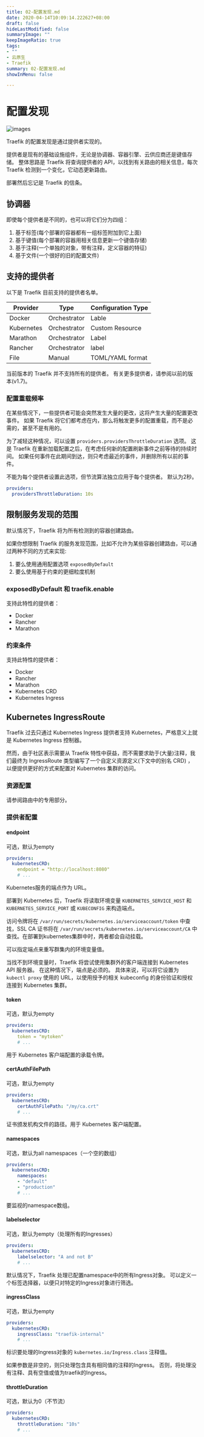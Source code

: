 ```yaml
---
title: 02-配置发现.md
date: 2020-04-14T10:09:14.222627+08:00
draft: false
hideLastModified: false
summaryImage: ""
keepImageRatio: true
tags:
- ""
- 云原生
- Traefik
summary: 02-配置发现.md
showInMenu: false

---
```


# 配置发现

![images](../../images/providers.png)

Traefik 的配置发现是通过提供者实现的。

提供者是现有的基础设施组件，无论是协调器、容器引擎、云供应商还是键值存储。 整体思路是 Traefik 将查询提供者的 API，以找到有关路由的相关信息，每次 Traefik 检测到一个变化，它动态更新路由。

部署然后忘记是 Traefik 的信条。

## 协调器

即使每个提供者是不同的，也可以将它们分为四组：

1. 基于标签(每个部署的容器都有一组标签附加到它上面)
2. 基于键值(每个部署的容器用相关信息更新一个键值存储)
3. 基于注释(一个单独的对象，带有注释，定义容器的特征)
4. 基于文件(一个很好的旧的配置文件)

## 支持的提供者

以下是 Traefik 目前支持的提供者名单。

| Provider|Type|Configuration Type|
|---|---|---|
|Docker|Orchestrator|Lable|
|Kubernetes|Orchestrator|Custom Resource|
|Marathon|Orchestrator|Label|
|Rancher|Orchestrator|label|
|File|Manual|TOML/YAML format|

当前版本的 Traefik 并不支持所有的提供者。 有关更多提供者，请参阅以前的版本(v1.7)。

### 配置重载频率

在某些情况下，一些提供者可能会突然发生大量的更改，这将产生大量的配置更改事件。 如果 Traefik 将它们都考虑在内，那么将触发更多的配置重载，而不是必需的，甚至不是有用的。 

为了减轻这种情况，可以设置 `providers.providersThrottleDuration` 选项。 这是 Traefik 在重新加载配置之后，在考虑任何新的配置刷新事件之前等待的持续时间。 如果任何事件在此期间到达，则只考虑最近的事件，并删除所有以前的事件。 

不能为每个提供者设置此选项，但节流算法独立应用于每个提供者。 默认为2秒。

```yaml
providers:
  providersThrottleDuration: 10s
```

## 限制服务发现的范围

默认情况下，Traefik 将为所有检测到的容器创建路由。

如果你想限制 Traefik 的服务发现范围，比如不允许为某些容器创建路由，可以通过两种不同的方式来实现: 

1. 要么使用通用配置选项 `exposedByDefault`
2. 要么使用基于约束的更细粒度机制

### exposedByDefault 和 traefik.enable

支持此特性的提供者：

- Docker
- Rancher
- Marathon

### 约束条件

支持此特性的提供者：

- Docker
- Rancher
- Marathon
- Kubernetes CRD
- Kubernetes Ingress

## Kubernetes IngressRoute

Traefik 过去只通过 Kubernetes Ingress 提供者支持 Kubernetes，严格意义上就是 Kubernetes Ingress 控制器。

然而，由于社区表示需要从 Traefik 特性中获益，而不需要求助于(大量)注释，我们最终为 IngressRoute 类型编写了一个自定义资源定义(下文中的别名 CRD) ，以便提供更好的方式来配置对 Kubernetes 集群的访问。

### 资源配置

请参阅路由中的专用部分。

### 提供者配置

#### endpoint

可选，默认为empty

```yaml
providers:
  kubernetesCRD:
    endpoint = "http://localhost:8080"
    # ...
```

Kubernetes服务的端点作为 URL。 

部署到 Kubernetes 后，Traefik 将读取环境变量 `KUBERNETES_SERVICE_HOST` 和 `KUBERNETES_SERVICE_PORT` 或 `KUBECONFIG` 来构造端点。 

访问令牌将在 `/var/run/secrets/kubernetes.io/serviceaccount/token` 中查找，SSL CA 证书将在 `/var/run/secrets/kubernetes.io/serviceaccount/CA` 中查找。在部署到kubernetes集群中时，两者都会自动挂载。

可以指定端点来重写群集内的环境变量值。 

当找不到环境变量时，Traefik 将尝试使用集群外的客户端连接到 Kubernetes API 服务器。 在这种情况下，端点是必须的。 具体来说，可以将它设置为 `kubectl proxy` 使用的 URL，以使用授予的相关 kubeconfig 的身份验证和授权连接到 Kubernetes 集群。

#### token

可选，默认为empty

```yaml
providers:
  kubernetesCRD:
    token = "mytoken"
    # ...
```

用于 Kubernetes 客户端配置的承载令牌。

#### certAuthFilePath

可选，默认为empty

```yaml
providers:
  kubernetesCRD:
    certAuthFilePath: "/my/ca.crt"
    # ...
```

证书颁发机构文件的路径。用于 Kubernetes 客户端配置。

#### namespaces

可选，默认为all namespaces（一个空的数组）

```yaml
providers:
  kubernetesCRD:
    namespaces:
    - "default"
    - "production"
    # ...
```

要监视的namespace数组。

#### labelselector

可选，默认为empty（处理所有的Ingresses）

```yaml
providers:
  kubernetesCRD:
    labelselector: "A and not B"
    # ...
```

默认情况下，Traefik 处理已配置namespace中的所有Ingress对象。 可以定义一个标签选择器，以便只对特定的Ingress对象进行筛选。

#### ingressClass

可选，默认为empty

```yaml
providers:
  kubernetesCRD:
    ingressClass: "traefik-internal"
    # ...
```

标识要处理的Ingress对象的 `kubernetes.io/Ingress.class` 注释值。

如果参数是非空的，则只处理包含具有相同值的注释的Ingress。 否则，将处理没有注释、具有空值或值为traefik的Ingress。

#### throttleDuration

可选，默认为0（不节流）

```yaml
providers:
  kubernetesCRD:
    throttleDuration: "10s"
    # ...
```
